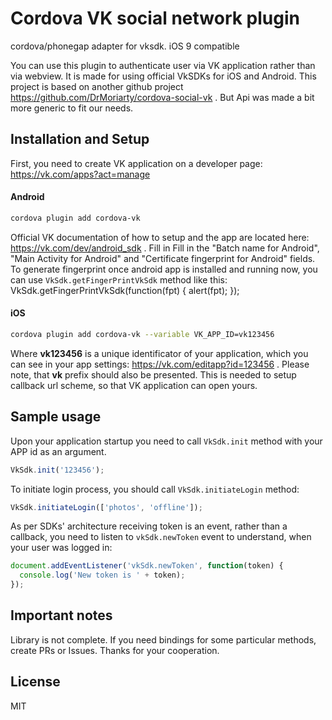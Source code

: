 # Cordova VK social network plugin
cordova/phonegap adapter for vksdk. iOS 9 compatible

You can use this plugin to authenticate user via VK application rather than via webview. It is made for using official VkSDKs for iOS and Android. 
This project is based on another github project https://github.com/DrMoriarty/cordova-social-vk . But Api was made a bit more generic to fit our needs.

## Installation and Setup
First, you need to create VK application on a developer page: https://vk.com/apps?act=manage

#### Android
```bash
cordova plugin add cordova-vk
```
Official VK documentation of how to setup and the app are located here: https://vk.com/dev/android_sdk . Fill in Fill in the "Batch name for Android", "Main Activity for Android" and "Certificate fingerprint for Android" fields. 
To generate fingerprint once android app is installed and running now, you can use `VkSdk.getFingerPrintVkSdk` method like this:
VkSdk.getFingerPrintVkSdk(function(fpt) { alert(fpt); });

#### iOS
```bash
cordova plugin add cordova-vk --variable VK_APP_ID=vk123456
```
Where **vk123456** is a unique identificator of your application, which you can see in your app settings: https://vk.com/editapp?id=123456 . Please note, that **vk** prefix should also be presented. This is needed to setup callback url scheme, so that VK application can open yours.

## Sample usage
Upon your application startup you need to call `VkSdk.init` method with your APP id as an argument.
```javascript
VkSdk.init('123456');
```
To initiate login process, you should call `VkSdk.initiateLogin` method:
```javascript
VkSdk.initiateLogin(['photos', 'offline']);
```

As per SDKs' architecture receiving token is an event, rather than a callback, you need to listen to `vkSdk.newToken` event to understand, when your user was logged in:
```javascript
document.addEventListener('vkSdk.newToken', function(token) {
  console.log('New token is ' + token);
});
```

## Important notes
Library is not complete. If you need bindings for some particular methods, create PRs or Issues. Thanks for your cooperation.

## License
MIT
